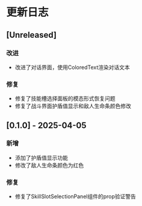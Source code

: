 # 更新日志

## [Unreleased]

### 改进
- 改进了对话界面，使用ColoredText渲染对话文本

### 修复
- 修复了技能槽选择面板的模态形式恢复问题
- 修复了战斗界面护盾值显示和敌人生命条颜色修改

## [0.1.0] - 2025-04-05

### 新增
- 添加了护盾值显示功能
- 修改了敌人生命条颜色为红色

### 修复
- 修复了SkillSlotSelectionPanel组件的prop验证警告